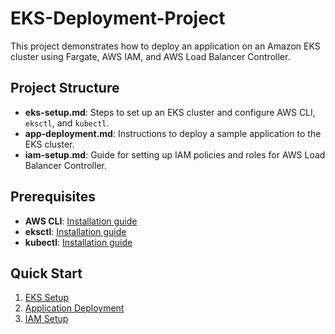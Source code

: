 # EKS-Deployment-Project
This project demonstrates how to deploy an application on an Amazon EKS cluster using Fargate, AWS IAM, and AWS Load Balancer Controller.

## Project Structure
- **eks-setup.md**: Steps to set up an EKS cluster and configure AWS CLI, `eksctl`, and `kubectl`.
- **app-deployment.md**: Instructions to deploy a sample application to the EKS cluster.
- **iam-setup.md**: Guide for setting up IAM policies and roles for AWS Load Balancer Controller.

## Prerequisites
- **AWS CLI**: [Installation guide](https://docs.aws.amazon.com/cli/latest/userguide/getting-started-install.html)
- **eksctl**: [Installation guide](https://eksctl.io/installation/)
- **kubectl**: [Installation guide](https://kubernetes.io/docs/tasks/tools/install-kubectl/)

## Quick Start
1. [EKS Setup](./eks-setup.md)
2. [Application Deployment](./app-deployment.md)
3. [IAM Setup](./iam-setup.md)
